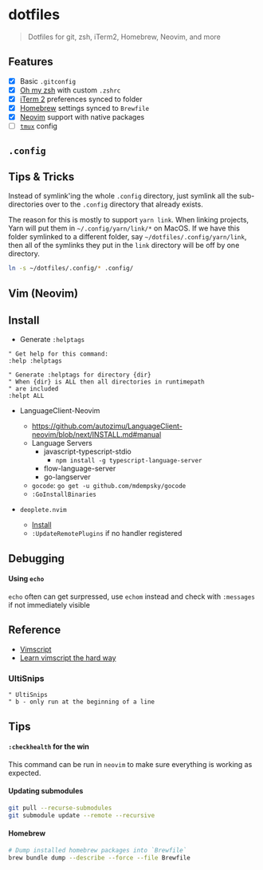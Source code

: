 # dotfiles

> Dotfiles for git, zsh, iTerm2, Homebrew, Neovim, and more

## Features

- [x] Basic `.gitconfig`
- [x] [Oh my zsh](https://ohmyz.sh/) with custom `.zshrc`
- [x] [iTerm 2](https://www.iterm2.com/) preferences synced to folder
- [x] [Homebrew](https://brew.sh/) settings synced to `Brewfile`
- [x] [Neovim](https://neovim.io/) support with native packages
- [ ] [`tmux`](https://github.com/tmux/tmux) config

## `.config`

## Tips & Tricks

Instead of symlink'ing the whole `.config` directory, just symlink all the sub-directories over to the `.config` directory that already exists.

The reason for this is mostly to support `yarn link`. When linking projects, Yarn will put them in `~/.config/yarn/link/*` on MacOS. If we have this folder symlinked to a different folder, say `~/dotfiles/.config/yarn/link`, then all of the symlinks they put in the `link` directory will be off by one directory.

```bash
ln -s ~/dotfiles/.config/* .config/
```

## Vim (Neovim)

## Install

- Generate `:helptags`

```vimscript
" Get help for this command:
:help :helptags

" Generate :helptags for directory {dir}
" When {dir} is ALL then all directories in runtimepath
" are included
:helpt ALL
```

- LanguageClient-Neovim
  - https://github.com/autozimu/LanguageClient-neovim/blob/next/INSTALL.md#manual
  - Language Servers
    - javascript-typescript-stdio
      - `npm install -g typescript-language-server`
    - flow-language-server
    - go-langserver
  - `gocode`: `go get -u github.com/mdempsky/gocode`
  - `:GoInstallBinaries`

- `deoplete.nvim`
  - [Install](https://github.com/Shougo/deoplete.nvim#install)
  - `:UpdateRemotePlugins` if no handler registered

## Debugging

#### Using `echo`

`echo` often can get surpressed, use `echom` instead and check with `:messages`
if not immediately visible

## Reference

- [Vimscript](https://github.com/johngrib/vimscript-cheatsheet)
- [Learn vimscript the hard way](http://learnvimscriptthehardway.stevelosh.com/chapters/42.html#vimftdetect)

### UltiSnips

```vimscript
" UltiSnips
" b - only run at the beginning of a line
```

## Tips

#### `:checkhealth` for the win

This command can be run in `neovim` to make sure everything is working as
expected.

#### Updating submodules

```bash
git pull --recurse-submodules
git submodule update --remote --recursive
```

#### Homebrew

```bash
# Dump installed homebrew packages into `Brewfile`
brew bundle dump --describe --force --file Brewfile
```
